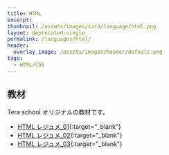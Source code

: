 ```yaml
---
title: HTML
excerpt:
thumbnail: /assets/images/card/language/html.png
layout: deprecated-single
permalink: /languages/html/
header:
  overlay_image: /assets/images/header/default.png
tags:
  - HTML/CSS
---
```


## 教材

Tera school オリジナルの教材です。

- [HTML レジュメ\_01](https://docs.google.com/document/d/1qJK5ajb8pX2GaNh6gTHjQlT_yPbb1rgFXeHyHG8sBKY/edit?usp=sharing){:target="\_blank"}
- [HTML レジュメ\_02](https://docs.google.com/document/d/1bZwycwMeb3wHlCDToM-kiA7lMVWo-g9H_eMoVt7TX1c/edit?usp=sharing){:target="\_blank"}
- [HTML レジュメ\_03](https://docs.google.com/document/d/1Ng7X_lC4w86wUVkfx3HVNYtAjGDABuwXkd7QZOgMO8A/edit?usp=sharing){:target="\_blank"}
